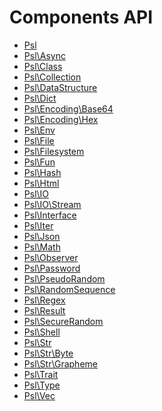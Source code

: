 <!--
    This markdown file was generated using `docs/documenter.php`.

    Any edits to it will likely be lost.
-->

# Components API

- [Psl](./component/psl.md)
- [Psl\Async](./component/async.md)
- [Psl\Class](./component/class.md)
- [Psl\Collection](./component/collection.md)
- [Psl\DataStructure](./component/data-structure.md)
- [Psl\Dict](./component/dict.md)
- [Psl\Encoding\Base64](./component/encoding-base64.md)
- [Psl\Encoding\Hex](./component/encoding-hex.md)
- [Psl\Env](./component/env.md)
- [Psl\File](./component/file.md)
- [Psl\Filesystem](./component/filesystem.md)
- [Psl\Fun](./component/fun.md)
- [Psl\Hash](./component/hash.md)
- [Psl\Html](./component/html.md)
- [Psl\IO](./component/io.md)
- [Psl\IO\Stream](./component/io-stream.md)
- [Psl\Interface](./component/interface.md)
- [Psl\Iter](./component/iter.md)
- [Psl\Json](./component/json.md)
- [Psl\Math](./component/math.md)
- [Psl\Observer](./component/observer.md)
- [Psl\Password](./component/password.md)
- [Psl\PseudoRandom](./component/pseudo-random.md)
- [Psl\RandomSequence](./component/random-sequence.md)
- [Psl\Regex](./component/regex.md)
- [Psl\Result](./component/result.md)
- [Psl\SecureRandom](./component/secure-random.md)
- [Psl\Shell](./component/shell.md)
- [Psl\Str](./component/str.md)
- [Psl\Str\Byte](./component/str-byte.md)
- [Psl\Str\Grapheme](./component/str-grapheme.md)
- [Psl\Trait](./component/trait.md)
- [Psl\Type](./component/type.md)
- [Psl\Vec](./component/vec.md)

